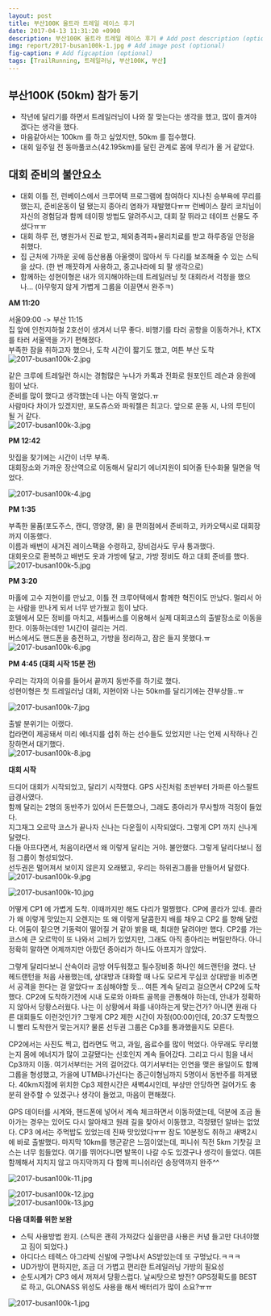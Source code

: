 ```yaml
---
layout: post
title: 부산100K 울트라 트레일 레이스 후기
date: 2017-04-13 11:31:20 +0900
description: 부산100K 울트라 트레일 레이스 후기 # Add post description (optional)
img: report/2017-busan100k-1.jpg # Add image post (optional)
fig-caption: # Add figcaption (optional)
tags: [TrailRunning, 트레일러닝, 부산100K, 부산]
---
```


## 부산100K (50km) 참가 동기
-   작년에 달리기를 하면서 트레일러닝이 나와 잘 맞는다는 생각을 했고, 많이 즐겨야겠다는 생각을 했다.
-   마음같아서는 100km 를 하고 싶었지만, 50km 를 접수했다.
-   대회 일주일 전 동마풀코스(42.195km)를 달린 관계로 몸에 무리가 올 거 같았다.

## 대회 준비의 불안요소

-   대회 이틀 전, 런베이스에서 크루어택 프로그램에 참여하다 지나친 승부욕에 무리를 했는지, 준비운동이 덜 됐는지 종아리 염좌가 재발했다ㅠㅠ 런베이스 찰리 코치님이 자신의 경험담과 함께 테이핑 방법도 알려주시고, 대회 잘 뛰라고 테이프 선물도 주셨다ㅠㅠ
-   대회 하루 전, 병원가서 진료 받고, 체외충격파+물리치료를 받고 하루종일 안정을 취했다.
-   집 근처에 가까운 곳에 등산용품 아울렛이 많아서 두 다리를 보조해줄 수 있는 스틱을 샀다. (한 번 깨끗하게 사용하고, 중고나라에 되 팔 생각으로)
-   함께하는 성현이형은 내가 의지해야하는데 트레일러닝 첫 대회라서 걱정을 했으나… (아무렇지 않게 가볍게 그룹을 이끌면서 완주ㅋ)

**AM 11:20**

서울09:00 -> 부산 11:15  
집 앞에 인천지하철 2호선이 생겨서 너무 좋다. 비행기를 타러 공항을 이동하거나, KTX 를 타러 서울역을 가기 편해졌다.  
부족한 잠을 취하고자 했으나, 도착 시간이 짧기도 했고, 여튼 부산 도착  
![2017-busan100k-2.jpg](/img/in-post/2017-busan100k-2.jpg)

같은 크루에 트레일런 하시는 경험많은 누나가 카톡과 전화로 원포인트 레슨과 응원에 힘이 났다.  
준비를 많이 했다고 생각했는데 나는 아직 멀었다.ㅠ  
사람마다 차이가 있겠지만, 포도쥬스와 파워젤은 최고다. 앞으로 운동 시, 나의 루틴이 될 거 같다.  
![2017-busan100k-3.jpg](/img/in-post/2017-busan100k-3.jpg)

**PM 12:42**

맛집을 찾기에는 시간이 너무 부족.  
대회장소와 가까운 장산역으로 이동해서 달리기 에너지원이 되어줄 탄수화물 밀면을 먹었다.

![2017-busan100k-4.jpg](/img/in-post/2017-busan100k-4.jpg)

**PM 1:35**

부족한 물품(포도주스, 캔디, 영양갱, 물) 을 편의점에서 준비하고, 카카오택시로 대회장까지 이동했다.  
이름과 배번이 새겨진 레이스팩을 수령하고, 장비검사도 무사 통과했다.  
대회옷으로 환복하고 배번도 옷과 가방에 달고, 가방 정비도 하고 대회 준비를 했다.  
![2017-busan100k-5.jpg](/img/in-post/2017-busan100k-5.jpg)

**PM 3:20**

마홀에 고수 지현이를 만났고, 이틀 전 크루어택에서 함께한 혁진이도 만났다. 멀리서 아는 사람을 만나게 되서 너무 반가웠고 힘이 났다.  
호텔에서 모든 정비를 마치고, 셔틀버스를 이용해서 실제 대회코스의 출발장소로 이동을 한다. 이동하는데만 1시간이 걸리는 거리.  
버스에서도 핸드폰을 충전하고, 가방을 정리하고, 잠은 들지 못했다.ㅠ  
![2017-busan100k-6.jpg](/img/in-post/2017-busan100k-6.jpg)

**PM 4:45 (대회 시작 15분 전)**

우리는 각자의 이유를 들어서 끝까지 동반주를 하기로 했다.  
성현이형은 첫 트레일러닝 대회, 지현이와 나는 50km를 달리기에는 잔부상들..ㅠ

![2017-busan100k-7.jpg](/img/in-post/2017-busan100k-7.jpg)

출발 분위기는 이랬다.  
컵라면이 제공돼서 미리 에너지를 섭취 하는 선수들도 있었지만 나는 언제 시작하나 긴장하면서 대기했다.  
![2017-busan100k-8.jpg](/img/in-post/2017-busan100k-8.jpg)

**대회 시작**

드디어 대회가 시작되었고, 달리기 시작했다. GPS 사진처럼 초반부터 가파른 아스팔트 급경사였다.  
함께 달리는 2명의 동반주가 있어서 든든했으나, 그래도 종아리가 무사할까 걱정이 들었다.  
지그재그 오르막 코스가 끝나자 신나는 다운힐이 시작되었다. 그렇게 CP1 까지 신나게 달렸다.  
다들 아프다면서, 처음이라면서 왜 이렇게 달리는 거야. 불안했다. 그렇게 달리다보니 점점 그룹이 형성되었다.  
선두권은 멀어져서 보이지 않은지 오래됐고, 우리는 하위권그룹을 만들어서 달렸다.  
![2017-busan100k-9.jpg](/img/in-post/2017-busan100k-9.jpg)

![2017-busan100k-10.jpg](/img/in-post/2017-busan100k-10.jpg)

어떻게 CP1 에 가볍게 도착. 이때까지만 해도 다리가 멀쩡했다. CP에 콜라가 있네. 콜라가 왜 이렇게 맛있는지 오렌지는 또 왜 이렇게 달콤한지 배를 채우고 CP2 를 향해 달렸다. 어둠이 짙으면 기동력이 떨어질 거 같아 밝을 때, 최대한 달려야만 했다. CP2를 가는 코스에 큰 오르막이 또 나와서 고비가 있었지만, 그래도 아직 종아리는 버틸만하다. 아니 정확히 말하면 어제까지만 아팠던 종아리가 하나도 아프지가 않았다.

그렇게 달리다보니 산속이라 금방 어두워졌고 필수장비중 하나인 헤드랜턴을 켰다. 난 헤드랜턴을 처음 사용했는데, 상대방과 대화할 때 나도 모르게 무심코 상대방을 비추면서 공격을 한다는 걸 알았다ㅠ 조심해야할 듯… 여튼 계속 달리고 걸으면서 CP2에 도착했다. CP2에 도착하기전에 시내 도로와 아파트 골목을 관통해야 하는데, 안내가 정확하지 않아서 당황스러웠다. 나는 이 상황에서 화를 내야하는게 맞는건가? 아니면 원래 다른 대회들도 이런것인가? 그렇게 CP2 제한 시간이 자정(00:00)인데, 20:37 도착했으니 빨리 도착한거 맞는거지? 물론 선두권 그룹은 Cp3를 통과했을지도 모른다.

CP2에서는 사진도 찍고, 컵라면도 먹고, 과일, 음료수를 많이 먹었다. 아무래도 무리했는지 몸에 에너지가 많이 고갈됐다는 신호인지 계속 들어갔다. 그리고 다시 힘을 내서 Cp3까지 이동. 여기서부터는 거의 걸어갔다. 여기서부터는 인연을 맺은 용일이도 함께 그룹을 형성했고, 가을에 UTMB나가신다는 종근이형님까지 5명이서 동반주를 하게됐다. 40km지점에 위치한 Cp3 제한시간은 새벽4시인데, 부상만 안당하면 걸어가도 충분히 완주할 수 있겠구나 생각이 들었고, 마음이 편해졌다.

GPS 데이터를 시계와, 핸드폰에 넣어서 계속 체크하면서 이동하였는데, 덕분에 조금 돌아가는 경우는 있어도 다시 알아채고 원래 길을 찾아서 이동했고, 걱정됐던 알바는 없었다. CP3 에서는 주먹밥도 있었는데 진짜 맛있었다ㅠㅠ 잠도 10분정도 취하고 새벽2시에 바로 출발했다. 마지막 10km를 행군같은 느낌이었는데, 피니쉬 직전 5km 기찻길 코스는 너무 힘들었다. 여기를 뛰어다니면 발목이 나갈 수도 있겠구나 생각이 들었다. 여튼 함께해서 지치지 않고 마지막까지 다 함께 피니쉬라인 송정역까지 완주^^

![2017-busan100k-11.jpg](/img/in-post/2017-busan100k-11.jpg)

![2017-busan100k-12.jpg](/img/in-post/2017-busan100k-12.jpg)  
![2017-busan100k-13.jpg](/img/in-post/2017-busan100k-13.jpg)


**다음 대회를 위한 보완**

-   스틱 사용방법 완지. (스틱은 괜히 가져갔다 싶을만큼 사용은 커녕 들고만 다녀야했고 짐이 되었다.)
-   아디다스 테렉스 아그라빅 신발에 구멍나서 AS받았는데 또 구멍났다.ㅋㅋㅋ
-   UD가방이 편하지만, 조금 더 가볍고 편리한 트레일러닝 가방의 필요성
-   순토시계가 CP3 에서 꺼져서 당황스럽다. 날씨탓으로 방전? GPS정확도를 BEST로 하고, GLONASS 위성도 사용을 해서 배터리가 많이 소요?ㅠㅠ

![2017-busan100k-1.jpg](/img/in-post/2017-busan100k-1.jpg)